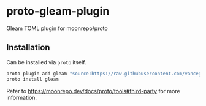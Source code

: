 # proto-gleam-plugin

Gleam TOML plugin for moonrepo/proto

## Installation

Can be installed via `proto` itself.

```bash
proto plugin add gleam "source:https://raw.githubusercontent.com/vancegillies/proto-gleam-plugin/main/gleam.toml" --global
proto install gleam
```

Refer to https://moonrepo.dev/docs/proto/tools#third-party for more information.
